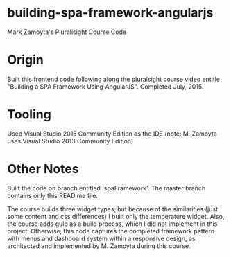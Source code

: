 # building-spa-framework-angularjs
Mark Zamoyta's Pluralisight Course Code

# Origin
Built this frontend code following along the pluralsight course video entitle "Building a SPA Framework Using AngularJS".  Completed July, 2015.

# Tooling
Used Visual Studio 2015 Community Edition as the IDE (note: M. Zamoyta uses Visual Studio 2013 Community Edition)

# Other Notes
Built the code on branch entitled 'spaFramework'.  The master branch contains only this READ.me file.

The course builds three widget types, but because of the similarities (just some content and css differences) I built only the temperature widget.  Also, the course adds gulp as a build process, which I did not implement in this project.  Otherwise, this code captures the completed framework pattern with menus and dashboard system within a responsive design, as architected and implemented by M. Zamoyta during this course.

